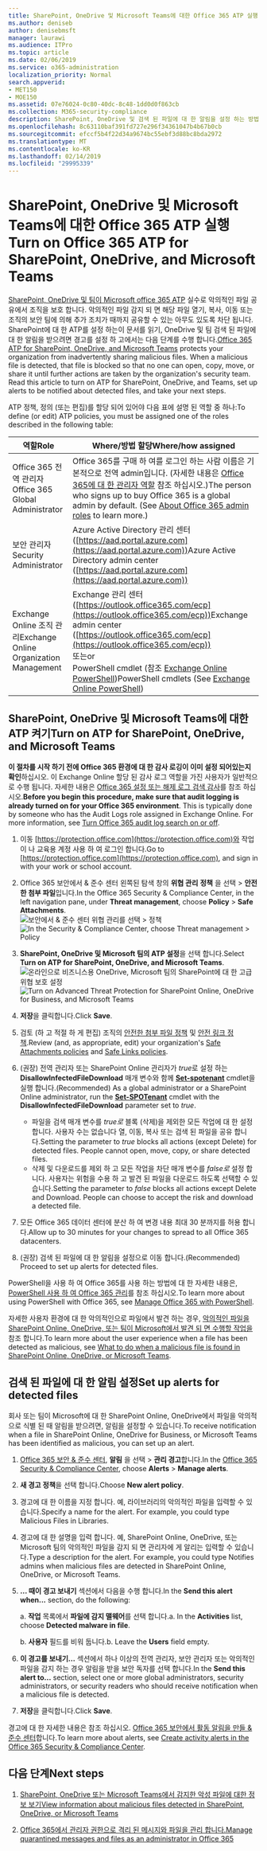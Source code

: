 ```yaml
---
title: SharePoint, OneDrive 및 Microsoft Teams에 대한 Office 365 ATP 실행
ms.author: deniseb
author: denisebmsft
manager: laurawi
ms.audience: ITPro
ms.topic: article
ms.date: 02/06/2019
ms.service: o365-administration
localization_priority: Normal
search.appverid:
- MET150
- MOE150
ms.assetid: 07e76024-0c80-40dc-8c48-1dd0d0f863cb
ms.collection: M365-security-compliance
description: SharePoint, OneDrive 및 검색 된 파일에 대 한 알림을 설정 하는 방법을 포함 하 여 팀에 대 한 ATP를 설정 하는 방법에 알아봅니다.
ms.openlocfilehash: 8c63110baf391fd727e296f34361047b4b67b0cb
ms.sourcegitcommit: efccf5b4f22d34a9674bc55ebf3d88bc8bda2972
ms.translationtype: MT
ms.contentlocale: ko-KR
ms.lasthandoff: 02/14/2019
ms.locfileid: "29995339"
---
```

# <a name="turn-on-office-365-atp-for-sharepoint-onedrive-and-microsoft-teams"></a><span data-ttu-id="0e7e3-103">SharePoint, OneDrive 및 Microsoft Teams에 대한 Office 365 ATP 실행</span><span class="sxs-lookup"><span data-stu-id="0e7e3-103">Turn on Office 365 ATP for SharePoint, OneDrive, and Microsoft Teams</span></span>

<span data-ttu-id="0e7e3-p101">[SharePoint, OneDrive 및 팀이 Microsoft office 365 ATP](atp-for-spo-odb-and-teams.md) 실수로 악의적인 파일 공유에서 조직을 보호 합니다. 악의적인 파일 감지 되 면 해당 파일 열기, 복사, 이동 또는 조직의 보안 팀에 의해 추가 조치가 때까지 공유할 수 있는 아무도 있도록 차단 됩니다. SharePoint에 대 한 ATP를 설정 하는이 문서를 읽기, OneDrive 및 팀 검색 된 파일에 대 한 알림을 받으려면 경고를 설정 하 고에서는 다음 단계를 수행 합니다.</span><span class="sxs-lookup"><span data-stu-id="0e7e3-p101">[Office 365 ATP for SharePoint, OneDrive, and Microsoft Teams](atp-for-spo-odb-and-teams.md) protects your organization from inadvertently sharing malicious files. When a malicious file is detected, that file is blocked so that no one can open, copy, move, or share it until further actions are taken by the organization's security team. Read this article to turn on ATP for SharePoint, OneDrive, and Teams, set up alerts to be notified about detected files, and take your next steps.</span></span> 
  
<span data-ttu-id="0e7e3-107">ATP 정책, 정의 (또는 편집)를 할당 되어 있어야 다음 표에 설명 된 역할 중 하나:</span><span class="sxs-lookup"><span data-stu-id="0e7e3-107">To define (or edit) ATP policies, you must be assigned one of the roles described in the following table:</span></span>

|<span data-ttu-id="0e7e3-108">역할</span><span class="sxs-lookup"><span data-stu-id="0e7e3-108">Role</span></span>  |<span data-ttu-id="0e7e3-109">Where/방법 할당</span><span class="sxs-lookup"><span data-stu-id="0e7e3-109">Where/how assigned</span></span>  |
|---------|---------|
|<span data-ttu-id="0e7e3-110">Office 365 전역 관리자</span><span class="sxs-lookup"><span data-stu-id="0e7e3-110">Office 365 Global Administrator</span></span> |<span data-ttu-id="0e7e3-p102">Office 365를 구매 하 여를 로그인 하는 사람 이름은 기본적으로 전역 admin입니다. (자세한 내용은 [Office 365에 대 한 관리자 역할](https://docs.microsoft.com/office365/admin/add-users/about-admin-roles) 참조 하십시오.)</span><span class="sxs-lookup"><span data-stu-id="0e7e3-p102">The person who signs up to buy Office 365 is a global admin by default. (See [About Office 365 admin roles](https://docs.microsoft.com/office365/admin/add-users/about-admin-roles) to learn more.)</span></span>         |
|<span data-ttu-id="0e7e3-113">보안 관리자</span><span class="sxs-lookup"><span data-stu-id="0e7e3-113">Security Administrator</span></span> |<span data-ttu-id="0e7e3-114">Azure Active Directory 관리 센터 ([https://aad.portal.azure.com](https://aad.portal.azure.com))</span><span class="sxs-lookup"><span data-stu-id="0e7e3-114">Azure Active Directory admin center ([https://aad.portal.azure.com](https://aad.portal.azure.com))</span></span>|
|<span data-ttu-id="0e7e3-115">Exchange Online 조직 관리</span><span class="sxs-lookup"><span data-stu-id="0e7e3-115">Exchange Online Organization Management</span></span> |<span data-ttu-id="0e7e3-116">Exchange 관리 센터 ([https://outlook.office365.com/ecp](https://outlook.office365.com/ecp))</span><span class="sxs-lookup"><span data-stu-id="0e7e3-116">Exchange admin center ([https://outlook.office365.com/ecp](https://outlook.office365.com/ecp))</span></span> <br><span data-ttu-id="0e7e3-117">또는</span><span class="sxs-lookup"><span data-stu-id="0e7e3-117">or</span></span> <br>  <span data-ttu-id="0e7e3-118">PowerShell cmdlet (참조 [Exchange Online PowerShell](https://docs.microsoft.com/powershell/exchange/exchange-online/exchange-online-powershell?view=exchange-ps))</span><span class="sxs-lookup"><span data-stu-id="0e7e3-118">PowerShell cmdlets (See [Exchange Online PowerShell](https://docs.microsoft.com/powershell/exchange/exchange-online/exchange-online-powershell?view=exchange-ps))</span></span> |
  
## <a name="turn-on-atp-for-sharepoint-onedrive-and-microsoft-teams"></a><span data-ttu-id="0e7e3-119">SharePoint, OneDrive 및 Microsoft Teams에 대한 ATP 켜기</span><span class="sxs-lookup"><span data-stu-id="0e7e3-119">Turn on ATP for SharePoint, OneDrive, and Microsoft Teams</span></span>

<span data-ttu-id="0e7e3-p103">**이 절차를 시작 하기 전에 Office 365 환경에 대 한 감사 로깅이 이미 설정 되어있는지 확인**하십시오. 이 Exchange Online 할당 된 감사 로그 역할을 가진 사용자가 일반적으로 수행 됩니다. 자세한 내용은 [Office 365 설정 또는 해제 로그 검색 감사](turn-audit-log-search-on-or-off.md)를 참조 하십시오.</span><span class="sxs-lookup"><span data-stu-id="0e7e3-p103">**Before you begin this procedure, make sure that audit logging is already turned on for your Office 365 environment**. This is typically done by someone who has the Audit Logs role assigned in Exchange Online. For more information, see [Turn Office 365 audit log search on or off](turn-audit-log-search-on-or-off.md).</span></span>
  
1. <span data-ttu-id="0e7e3-123">이동 [https://protection.office.com](https://protection.office.com)와 작업이 나 교육용 계정 사용 하 여 로그인 합니다.</span><span class="sxs-lookup"><span data-stu-id="0e7e3-123">Go to [https://protection.office.com](https://protection.office.com), and sign in with your work or school account.</span></span>
    
2. <span data-ttu-id="0e7e3-124">Office 365 보안에서 &amp; 준수 센터 왼쪽된 탐색 창의 **위협 관리** **정책** 을 선택 \> **안전한 첨부 파일**입니다.</span><span class="sxs-lookup"><span data-stu-id="0e7e3-124">In the Office 365 Security &amp; Compliance Center, in the left navigation pane, under **Threat management**, choose **Policy** \> **Safe Attachments**.</span></span> <br/><span data-ttu-id="0e7e3-125">![보안에서 &amp; 준수 센터 위협 관리를 선택 \> 정책](media/08849c91-f043-4cd1-a55e-d440c86442f2.png)</span><span class="sxs-lookup"><span data-stu-id="0e7e3-125">![In the Security &amp; Compliance Center, choose Threat management \> Policy](media/08849c91-f043-4cd1-a55e-d440c86442f2.png)</span></span>
  
3. <span data-ttu-id="0e7e3-126">**SharePoint, OneDrive 및 Microsoft 팀의 ATP 설정**을 선택 합니다.</span><span class="sxs-lookup"><span data-stu-id="0e7e3-126">Select **Turn on ATP for SharePoint, OneDrive, and Microsoft Teams**.</span></span><br/><span data-ttu-id="0e7e3-127">![온라인으로 비즈니스용 OneDrive, Microsoft 팀의 SharePoint에 대 한 고급 위협 보호 설정](media/48cfaace-59cc-4e60-bf86-05ff6b99bdbf.png)</span><span class="sxs-lookup"><span data-stu-id="0e7e3-127">![Turn on Advanced Threat Protection for SharePoint Online, OneDrive for Business, and Microsoft Teams](media/48cfaace-59cc-4e60-bf86-05ff6b99bdbf.png)</span></span>
  
4. <span data-ttu-id="0e7e3-128">**저장**을 클릭합니다.</span><span class="sxs-lookup"><span data-stu-id="0e7e3-128">Click **Save**.</span></span>
    
5. <span data-ttu-id="0e7e3-129">검토 (하 고 적절 하 게 편집) 조직의 [안전한 첨부 파일 정책](set-up-atp-safe-attachments-policies.md) 및 [안전 링크 정책](set-up-atp-safe-links-policies.md).</span><span class="sxs-lookup"><span data-stu-id="0e7e3-129">Review (and, as appropriate, edit) your organization's [Safe Attachments policies](set-up-atp-safe-attachments-policies.md) and [Safe Links policies](set-up-atp-safe-links-policies.md).</span></span>
    
6. <span data-ttu-id="0e7e3-130">(권장) 전역 관리자 또는 SharePoint Online 관리자가 *true*로 설정 하는 **DisallowInfectedFileDownload** 매개 변수와 함께 **[Set-spotenant](https://docs.microsoft.com/powershell/module/sharepoint-online/Set-SPOTenant?view=sharepoint-ps)** cmdlet을 실행 합니다.</span><span class="sxs-lookup"><span data-stu-id="0e7e3-130">(Recommended) As a global administrator or a SharePoint Online administrator, run the **[Set-SPOTenant](https://docs.microsoft.com/powershell/module/sharepoint-online/Set-SPOTenant?view=sharepoint-ps)** cmdlet with the **DisallowInfectedFileDownload** parameter set to  *true*.</span></span> <br/>
      - <span data-ttu-id="0e7e3-p104">파일을 검색 매개 변수를 *true로* 블록 (삭제)을 제외한 모든 작업에 대 한 설정 합니다. 사용자 수는 없습니다 열, 이동, 복사 또는 검색 된 파일을 공유 합니다.</span><span class="sxs-lookup"><span data-stu-id="0e7e3-p104">Setting the parameter to *true* blocks all actions (except Delete) for detected files. People cannot open, move, copy, or share detected files.</span></span>
      - <span data-ttu-id="0e7e3-p105">삭제 및 다운로드를 제외 하 고 모든 작업을 차단 매개 변수를 *false로* 설정 합니다. 사용자는 위험을 수용 하 고 발견 된 파일을 다운로드 하도록 선택할 수 있습니다.</span><span class="sxs-lookup"><span data-stu-id="0e7e3-p105">Setting the parameter to *false* blocks all actions except Delete and Download. People can choose to accept the risk and download a detected file.</span></span>  
   
7. <span data-ttu-id="0e7e3-135">모든 Office 365 데이터 센터에 분산 하 여 변경 내용 최대 30 분까지를 허용 합니다.</span><span class="sxs-lookup"><span data-stu-id="0e7e3-135">Allow up to 30 minutes for your changes to spread to all Office 365 datacenters.</span></span>
    
8. <span data-ttu-id="0e7e3-136">(권장) 검색 된 파일에 대 한 알림을 설정으로 이동 합니다.</span><span class="sxs-lookup"><span data-stu-id="0e7e3-136">(Recommended) Proceed to set up alerts for detected files.</span></span>
    
<span data-ttu-id="0e7e3-137">PowerShell을 사용 하 여 Office 365를 사용 하는 방법에 대 한 자세한 내용은, [PowerShell 사용 하 여 Office 365 관리](https://docs.microsoft.com/office365/enterprise/powershell/manage-office-365-with-office-365-powershell)를 참조 하십시오.</span><span class="sxs-lookup"><span data-stu-id="0e7e3-137">To learn more about using PowerShell with Office 365, see [Manage Office 365 with PowerShell](https://docs.microsoft.com/office365/enterprise/powershell/manage-office-365-with-office-365-powershell).</span></span> 

<span data-ttu-id="0e7e3-138">자세한 사용자 환경에 대 한 악의적인으로 파일에서 발견 하는 경우, [악의적인 파일을 SharePoint Online, OneDrive, 또는 팀이 Microsoft에서 발견 되 면 수행할 작업을](https://support.office.com/article/01e902ad-a903-4e0f-b093-1e1ac0c37ad2)참조 합니다.</span><span class="sxs-lookup"><span data-stu-id="0e7e3-138">To learn more about the user experience when a file has been detected as malicious, see [What to do when a malicious file is found in SharePoint Online, OneDrive, or Microsoft Teams](https://support.office.com/article/01e902ad-a903-4e0f-b093-1e1ac0c37ad2).</span></span> 
  
## <a name="set-up-alerts-for-detected-files"></a><span data-ttu-id="0e7e3-139">검색 된 파일에 대 한 알림 설정</span><span class="sxs-lookup"><span data-stu-id="0e7e3-139">Set up alerts for detected files</span></span>

<span data-ttu-id="0e7e3-140">회사 또는 팀이 Microsoft에 대 한 SharePoint Online, OneDrive에서 파일을 악의적으로 식별 된 때 알림을 받으려면, 알림을 설정할 수 있습니다.</span><span class="sxs-lookup"><span data-stu-id="0e7e3-140">To receive notification when a file in SharePoint Online, OneDrive for Business, or Microsoft Teams has been identified as malicious, you can set up an alert.</span></span>
  
1. <span data-ttu-id="0e7e3-141">[Office 365 보안 &amp; 준수 센터](https://protection.office.com), **알림** 을 선택 \> **관리 경고**합니다.</span><span class="sxs-lookup"><span data-stu-id="0e7e3-141">In the [Office 365 Security &amp; Compliance Center](https://protection.office.com), choose **Alerts** \> **Manage alerts**.</span></span>
    
2. <span data-ttu-id="0e7e3-142">**새 경고 정책**을 선택 합니다.</span><span class="sxs-lookup"><span data-stu-id="0e7e3-142">Choose **New alert policy**.</span></span>
    
3. <span data-ttu-id="0e7e3-p106">경고에 대 한 이름을 지정 합니다. 예, 라이브러리의 악의적인 파일을 입력할 수 있습니다.</span><span class="sxs-lookup"><span data-stu-id="0e7e3-p106">Specify a name for the alert. For example, you could type Malicious Files in Libraries.</span></span>
    
4. <span data-ttu-id="0e7e3-p107">경고에 대 한 설명을 입력 합니다. 예, SharePoint Online, OneDrive, 또는 Microsoft 팀의 악의적인 파일을 감지 되 면 관리자에 게 알리는 입력할 수 있습니다.</span><span class="sxs-lookup"><span data-stu-id="0e7e3-p107">Type a description for the alert. For example, you could type Notifies admins when malicious files are detected in SharePoint Online, OneDrive, or Microsoft Teams.</span></span>
    
5. <span data-ttu-id="0e7e3-147">**... 때이 경고 보내기** 섹션에서 다음을 수행 합니다.</span><span class="sxs-lookup"><span data-stu-id="0e7e3-147">In the **Send this alert when...** section, do the following:</span></span> 
    
    <span data-ttu-id="0e7e3-p108">a. **작업** 목록에서 **파일에 감지 맬웨어**를 선택 합니다.</span><span class="sxs-lookup"><span data-stu-id="0e7e3-p108">a. In the **Activities** list, choose **Detected malware in file**.</span></span>
    
    <span data-ttu-id="0e7e3-p109">b. **사용자** 필드를 비워 둡니다.</span><span class="sxs-lookup"><span data-stu-id="0e7e3-p109">b. Leave the **Users** field empty.</span></span> 
    
6. <span data-ttu-id="0e7e3-152">**이 경고를 보내기...** 섹션에서 하나 이상의 전역 관리자, 보안 관리자 또는 악의적인 파일을 감지 하는 경우 알림을 받을 보안 독자를 선택 합니다.</span><span class="sxs-lookup"><span data-stu-id="0e7e3-152">In the **Send this alert to...** section, select one or more global administrators, security administrators, or security readers who should receive notification when a malicious file is detected.</span></span> 
    
7. <span data-ttu-id="0e7e3-153">**저장**을 클릭합니다.</span><span class="sxs-lookup"><span data-stu-id="0e7e3-153">Click **Save**.</span></span>
    
<span data-ttu-id="0e7e3-154">경고에 대 한 자세한 내용은 참조 하십시오. [Office 365 보안에서 활동 알림을 만들 &amp; 준수 센터](create-activity-alerts.md)합니다.</span><span class="sxs-lookup"><span data-stu-id="0e7e3-154">To learn more about alerts, see [Create activity alerts in the Office 365 Security &amp; Compliance Center](create-activity-alerts.md).</span></span> 
  
## <a name="next-steps"></a><span data-ttu-id="0e7e3-155">다음 단계</span><span class="sxs-lookup"><span data-stu-id="0e7e3-155">Next steps</span></span>

1. [<span data-ttu-id="0e7e3-156">SharePoint, OneDrive 또는 Microsoft Teams에서 감지한 악성 파일에 대한 정보 보기</span><span class="sxs-lookup"><span data-stu-id="0e7e3-156">View information about malicious files detected in SharePoint, OneDrive, or Microsoft Teams</span></span>](malicious-files-detected-in-spo-odb-or-teams.md)
    
2. [<span data-ttu-id="0e7e3-157">Office 365에서 관리자 권한으로 격리 된 메시지와 파일을 관리 합니다.</span><span class="sxs-lookup"><span data-stu-id="0e7e3-157">Manage quarantined messages and files as an administrator in Office 365</span></span>](manage-quarantined-messages-and-files.md)
    

  

